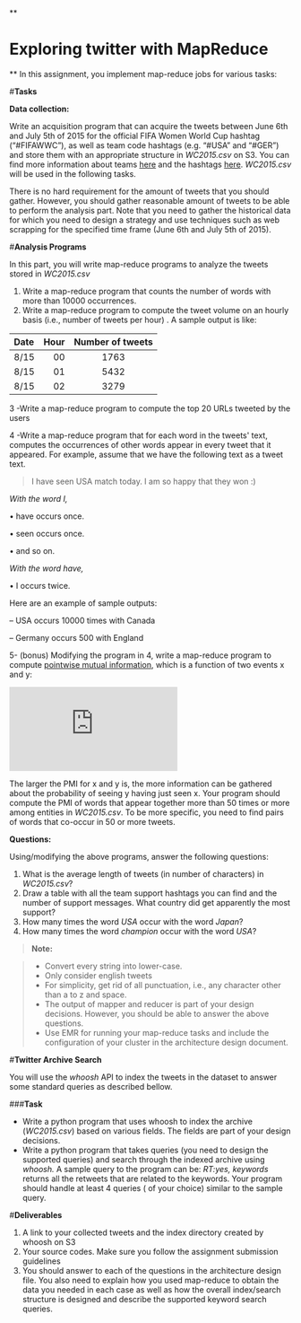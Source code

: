 **

**Exploring twitter with MapReduce**
=============

**
In this assignment, you implement map-reduce jobs for various tasks:


#**Tasks**

**Data collection:** 
 
 Write an acquisition program that can acquire the tweets between June 6th and July 5th of 2015 for the official FIFA Women World Cup hashtag (“#FIFAWWC”), as well as team code hashtags (e.g. “#USA” and “#GER”) and store them with an appropriate structure in *WC2015.csv* on S3. You can find more information about teams [here](http://www.fifa.com/womensworldcup/teams/) and the hashtags [here](https://twitter.com/fifawwc). *WC2015.csv* will be used in the following tasks.
 
There is no hard requirement for the amount of tweets that you should gather. However, you should gather reasonable amount of tweets to be able to perform the analysis part. Note that you need to gather the historical data for which you need to design a strategy and use techniques such as web scrapping for the specified time frame (June 6th and July 5th of 2015).

#**Analysis Programs**

 In this part, you will write map-reduce programs to analyze the tweets stored in *WC2015.csv*
 
 1. Write a map-reduce program that counts the number of words with more than 10000 occurrences.
 2. Write a map-reduce program to compute the tweet volume on an hourly basis (i.e., number of tweets per hour) .  A sample output is like:

| Date     | Hour | Number of tweets   |
| :------- | ----: | :---: |
| 8/15 | 00|  1763    |
| 8/15     | 01   |   5432   |
| 8/15     | 02    |  3279  |

 3  -Write a map-reduce program to compute the top 20 URLs tweeted by the users
 
 4  -Write a map-reduce program that for each word in the tweets' text,  computes the occurrences of other words appear in every tweet that it appeared.
For example, assume that we have the following text as a tweet text.

> I have seen USA match today. I am so happy that they won :)

*With the word I,*

• have occurs once.

• seen occurs once.

• and so on.

*With the word have,*

• I occurs twice.

Here are an example of sample outputs:

– USA occurs 10000 times with Canada

– Germany occurs 500 with England


 

5- (bonus) Modifying the program in 4, write a map-reduce program to compute [pointwise mutual information](http://en.wikipedia.org/wiki/Pointwise_mutual_information), which is a function of two events x and y:

  ![enter image description here](http://www.sciweavers.org/tex2img.php?eq=%24PMI%28x%2Cy%29%3D%5Clog%5Cfrac%7BP%28x%2Cy%29%7D%7BP%28x%29P%28y%29%7D%24&bc=White&fc=Black&im=jpg&fs=12&ff=arev&edit=0)
  
  The larger the  PMI for x and y is, the more information can be gathered about the probability of seeing y having just seen x. Your program should compute the PMI of words  that appear together more than 50 times or more among entities in *WC2015.csv*. To be more specific,  you need to find pairs of words that co-occur in 50 or more tweets. 



**Questions:** 

Using/modifying the above programs, answer the following questions:

 1. What is the average length of tweets (in number of characters) in *WC2015.csv*?
 2. Draw a table with all the team support hashtags you can find and the number of support messages. What country did get apparently the most support?
 3. How many times the word *USA* occur with the word *Japan*?
 4. How many times the word *champion* occur with the word *USA*?


> **Note:**

> -  Convert every string into lower-case.
> -  Only consider english tweets
> -  For simplicity, get rid of all punctuation, i.e., any character other than a to z and space. 
> - The output of mapper and reducer is part of your design decisions. However, you should be able to answer the above questions.
> - Use EMR for running your map-reduce tasks and include the configuration of your cluster in the architecture design document.



#**Twitter Archive Search**

You will use the *whoosh* API to index the tweets in the dataset to answer some standard queries as described bellow.

###**Task**

 - Write a python program that uses whoosh to index the archive (*WC2015.csv*) based on various fields. The fields are part of your design decisions.
 - Write a python program that takes queries (you need to design the supported queries)  and search through the indexed archive using *whoosh.* A sample query to the program can be: *RT:yes, keywords* returns all the retweets  that are related to the keywords. Your program should handle at least 4 queries ( of your choice) similar to the sample query.



#**Deliverables**

 1. A link to your collected tweets and the index directory created by whoosh on S3
 2. Your source codes. Make sure you follow the assignment submission guidelines 
 2. You should  answer to each of the questions in the architecture design file. You also need to explain how you used map-reduce to obtain the data you needed in each case as well as how the overall index/search structure is designed and describe the supported keyword search queries.
